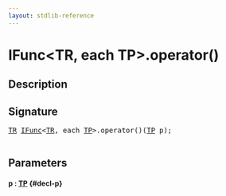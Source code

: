 ```yaml
---
layout: stdlib-reference
---
```


# IFunc\<TR, each TP\>\.operator\(\)

## Description





## Signature 

<pre>
<a href="/stdlib-reference/interfaces/IFunc/index#typeparam-TR" class="code_type">TR</a> <a href="/stdlib-reference/interfaces/IFunc/index" class="code_type">IFunc</a>&lt;<a href="/stdlib-reference/interfaces/IFunc/index#typeparam-TR" class="code_type">TR</a>, each <a href="/stdlib-reference/interfaces/IFunc/index#typeparam-TP" class="code_type">TP</a>&gt;.operator()(<a href="/stdlib-reference/interfaces/IFunc/index#typeparam-TP" class="code_type">TP</a> <span class='code_param'>p</span>);

</pre>

## Parameters

#### p  : [TP](/stdlib-reference/interfaces/IFunc/index#typeparam-TP) {#decl-p}

